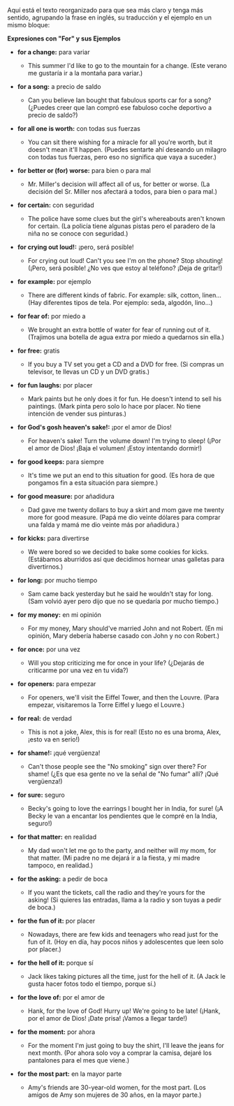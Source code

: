 Aquí está el texto reorganizado para que sea más claro y tenga más sentido, agrupando la frase en inglés, su traducción y el ejemplo en un mismo bloque:

**Expresiones con "For" y sus Ejemplos**

*   **for a change:** para variar

    *   This summer I'd like to go to the mountain for a change. (Este verano me gustaría ir a la montaña para variar.)

*   **for a song:** a precio de saldo

    *   Can you believe Ian bought that fabulous sports car for a song? (¿Puedes creer que Ian compró ese fabuloso coche deportivo a precio de saldo?)

*   **for all one is worth:** con todas sus fuerzas

    *   You can sit there wishing for a miracle for all you're worth, but it doesn't mean it'll happen. (Puedes sentarte ahí deseando un milagro con todas tus fuerzas, pero eso no significa que vaya a suceder.)

*   **for better or (for) worse:** para bien o para mal

    *   Mr. Miller's decision will affect all of us, for better or worse. (La decisión del Sr. Miller nos afectará a todos, para bien o para mal.)

*   **for certain:** con seguridad

    *   The police have some clues but the girl's whereabouts aren't known for certain. (La policía tiene algunas pistas pero el paradero de la niña no se conoce con seguridad.)

*   **for crying out loud!:** ¡pero, será posible!

    *   For crying out loud! Can't you see I'm on the phone? Stop shouting! (¡Pero, será posible! ¿No ves que estoy al teléfono? ¡Deja de gritar!)

*   **for example:** por ejemplo

    *   There are different kinds of fabric. For example: silk, cotton, linen... (Hay diferentes tipos de tela. Por ejemplo: seda, algodón, lino...)

*   **for fear of:** por miedo a

    *   We brought an extra bottle of water for fear of running out of it. (Trajimos una botella de agua extra por miedo a quedarnos sin ella.)

*   **for free:** gratis

    *   If you buy a TV set you get a CD and a DVD for free. (Si compras un televisor, te llevas un CD y un DVD gratis.)

*   **for fun laughs:** por placer

    *   Mark paints but he only does it for fun. He doesn't intend to sell his paintings. (Mark pinta pero solo lo hace por placer. No tiene intención de vender sus pinturas.)

*   **for God's gosh heaven's sake!:** ¡por el amor de Dios!

    *   For heaven's sake! Turn the volume down! I'm trying to sleep! (¡Por el amor de Dios! ¡Baja el volumen! ¡Estoy intentando dormir!)

*   **for good keeps:** para siempre

    *   It's time we put an end to this situation for good. (Es hora de que pongamos fin a esta situación para siempre.)

*   **for good measure:** por añadidura

    *   Dad gave me twenty dollars to buy a skirt and mom gave me twenty more for good measure. (Papá me dio veinte dólares para comprar una falda y mamá me dio veinte más por añadidura.)

*   **for kicks:** para divertirse

    *   We were bored so we decided to bake some cookies for kicks. (Estábamos aburridos así que decidimos hornear unas galletas para divertirnos.)

*   **for long:** por mucho tiempo

    *   Sam came back yesterday but he said he wouldn't stay for long. (Sam volvió ayer pero dijo que no se quedaría por mucho tiempo.)

*   **for my money:** en mi opinión

    *   For my money, Mary should've married John and not Robert. (En mi opinión, Mary debería haberse casado con John y no con Robert.)

*   **for once:** por una vez

    *   Will you stop criticizing me for once in your life? (¿Dejarás de criticarme por una vez en tu vida?)

*   **for openers:** para empezar

    *   For openers, we'll visit the Eiffel Tower, and then the Louvre. (Para empezar, visitaremos la Torre Eiffel y luego el Louvre.)

*   **for real:** de verdad

    *   This is not a joke, Alex, this is for real! (Esto no es una broma, Alex, ¡esto va en serio!)

*   **for shame!:** ¡qué vergüenza!

    *   Can't those people see the "No smoking" sign over there? For shame! (¿Es que esa gente no ve la señal de "No fumar" allí? ¡Qué vergüenza!)

*   **for sure:** seguro

    *   Becky's going to love the earrings I bought her in India, for sure! (¡A Becky le van a encantar los pendientes que le compré en la India, seguro!)

*   **for that matter:** en realidad

    *   My dad won't let me go to the party, and neither will my mom, for that matter. (Mi padre no me dejará ir a la fiesta, y mi madre tampoco, en realidad.)

*   **for the asking:** a pedir de boca

    *   If you want the tickets, call the radio and they're yours for the asking! (Si quieres las entradas, llama a la radio y son tuyas a pedir de boca.)

*   **for the fun of it:** por placer

    *   Nowadays, there are few kids and teenagers who read just for the fun of it. (Hoy en día, hay pocos niños y adolescentes que leen solo por placer.)

*   **for the hell of it:** porque sí

    *   Jack likes taking pictures all the time, just for the hell of it. (A Jack le gusta hacer fotos todo el tiempo, porque sí.)

*   **for the love of:** por el amor de

    *   Hank, for the love of God! Hurry up! We're going to be late! (¡Hank, por el amor de Dios! ¡Date prisa! ¡Vamos a llegar tarde!)

*   **for the moment:** por ahora

    *   For the moment I'm just going to buy the shirt, I'll leave the jeans for next month. (Por ahora solo voy a comprar la camisa, dejaré los pantalones para el mes que viene.)

*   **for the most part:** en la mayor parte

    *   Amy's friends are 30-year-old women, for the most part. (Los amigos de Amy son mujeres de 30 años, en la mayor parte.)

